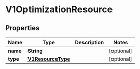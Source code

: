 
# V1OptimizationResource

## Properties
Name | Type | Description | Notes
------------ | ------------- | ------------- | -------------
**name** | **String** |  |  [optional]
**type** | [**V1ResourceType**](V1ResourceType.md) |  |  [optional]



